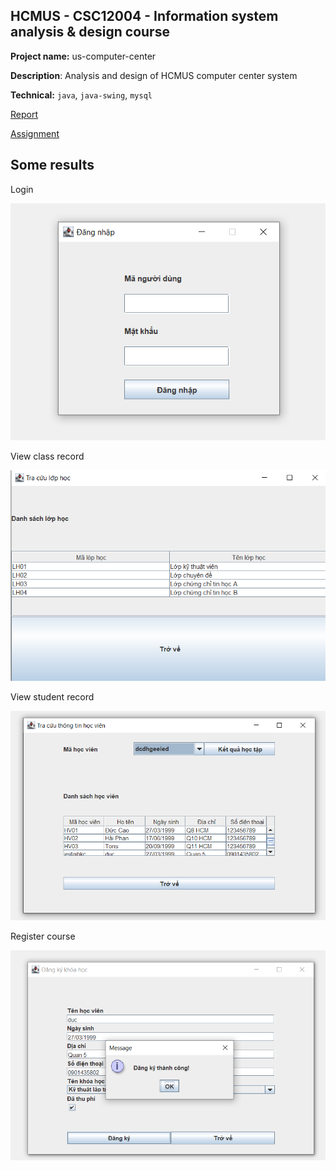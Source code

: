 ## HCMUS - CSC12004 - Information system analysis &amp; design course

**Project name:** us-computer-center
<br/>

**Description**: Analysis and design of HCMUS computer center system
<br/>

**Technical:** `java`, `java-swing`, `mysql`
<br/>

[Report](https://docs.google.com/document/d/1uNR0RNO7BJwApg5I_N4yqGQO_UZAot8D/edit#)
<br/>

[Assignment](https://docs.google.com/spreadsheets/d/1lsLb7QGp7_l8Gt1-WwuRa2COmqNsVQ782CQCR4WBPYo/edit#gid=0)

## Some results

Login

![Login](/images/login.png)

View class record

![View Class Record](/images/Viewclass.png)

View student record

![View student Record](/images/viewStudentInfo.png)

Register course

![Register course](/images/registerCourse.png)
